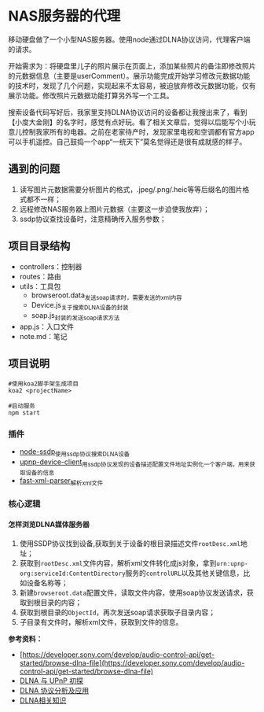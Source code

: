 # NAS服务器的代理
移动硬盘做了一个小型NAS服务器。使用node通过DLNA协议访问，代理客户端的请求。

开始需求为：将硬盘里儿子的照片展示在页面上，添加某些照片的备注即修改照片的元数据信息（主要是userComment）。展示功能完成开始学习修改元数据功能的技术时，发现了几个问题，实现起来不太容易，被迫放弃修改元数据功能，仅有展示功能。修改照片元数据功能打算另外写一个工具。

搜索设备代码写好后，我家里支持DLNA协议访问的设备都让我搜出来了，看到【小度大金刚】的名字时，感觉有点好玩。看了相关文章后，觉得以后能写个小玩意儿控制我家所有的电器。之前在老家待产时，发现家里电视和空调都有官方app可以手机遥控。自己鼓捣一个app“一统天下”莫名觉得还是很有成就感的样子。

## 遇到的问题
1. 读写图片元数据需要分析图片的格式，.jpeg/.png/.heic等等后缀名的图片格式都不一样；
2. 远程修改NAS服务器上图片元数据（主要这一步迫使我放弃）；
3. ssdp协议查找设备时，注意精确传入服务参数；


## 项目目录结构

- controllers：控制器
- routes：路由
- utils：工具包
  - browseroot.data<sub>发送soap请求时，需要发送的xml内容</sub>
  - Device.js<sub>关于搜索DLNA设备的封装</sub>
  - soap.js<sub>封装的发送soap请求方法</sub>
- app.js：入口文件
- note.md：笔记
## 项目说明

```
#使用koa2脚手架生成项目
koa2 <projectName>

#启动服务
npm start
```
### 插件

- [node-ssdp](https://github.com/diversario/node-ssdp)<sub>使用ssdp协议搜索DLNA设备</sub>
- [upnp-device-client](https://github.com/thibauts/node-upnp-device-client)<sub>用ssdp协议发现的设备描述配置文件地址实例化一个客户端，用来获取设备的信息</sub>
- [fast-xml-parser](https://github.com/NaturalIntelligence/fast-xml-parser)<sub>解析xml文件</sub>


### 核心逻辑

#### 怎样浏览DLNA媒体服务器
1. 使用SSDP协议找到设备,获取到关于设备的根目录描述文件`rootDesc.xml`地址；
2. 获取到`rootDesc.xml`文件内容，解析xml文件转化成js对象，拿到`urn:upnp-org:serviceId:ContentDirectory`服务的`controlURL`以及其他关键信息，比如设备名称等；
3.  新建`browseroot.data`配置文件，读取文件内容，使用soap协议发送请求，获取到根目录的内容；
4.  获取到根目录的`ObjectId`，再次发送soap请求获取子目录内容；
5.  子目录有文件时，解析xml文件，获取到文件的信息。

**参考资料：**
- [https://developer.sony.com/develop/audio-control-api/get-started/browse-dlna-file](https://developer.sony.com/develop/audio-control-api/get-started/browse-dlna-file)
- [DLNA 与 UPnP 初探](https://www.jianshu.com/p/91b508b0260b)
- [DLNA 协议分析及应用](https://breezetemple.github.io/2019/02/25/dlan-introduction/)
- [DLNA相关知识](https://www.jianshu.com/p/af63d98f8f4b)


